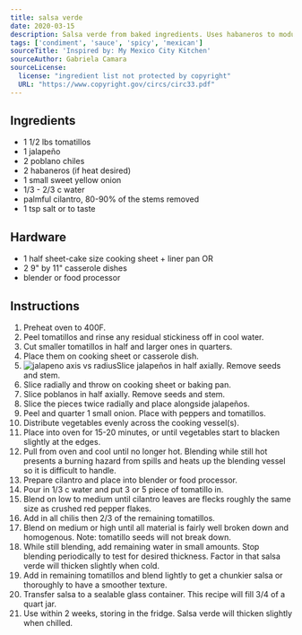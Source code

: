 ```yaml
---
title: salsa verde
date: 2020-03-15
description: Salsa verde from baked ingredients. Uses habaneros to modulate the heat.
tags: ['condiment', 'sauce', 'spicy', 'mexican']
sourceTitle: 'Inspired by: My Mexico City Kitchen'
sourceAuthor: Gabriela Camara
sourceLicense:
  license: "ingredient list not protected by copyright"
  URL: "https://www.copyright.gov/circs/circ33.pdf"
---
```


## Ingredients

- 1 1/2 lbs tomatillos
- 1 jalapeño
- 2 poblano chiles
- 2 habaneros (if heat desired)
- 1 small sweet yellow onion
- 1/3 - 2/3 c water
- palmful cilantro, 80-90% of the stems removed
- 1 tsp salt or to taste

## Hardware

- 1 half sheet-cake size cooking sheet + liner pan OR
- 2 9" by 11" casserole dishes
- blender or food processor

## Instructions

1. Preheat oven to 400F.
2. Peel tomatillos and rinse any residual stickiness off in cool water.
3. Cut smaller tomatillos in half and larger ones in quarters.
4. Place them on cooking sheet or casserole dish.
5. ![jalapeno axis vs radius](/images/jalapeño-cut-radius-axis.jpg)Slice jalapeños in half axially. Remove seeds and stem.
6. Slice radially and throw on cooking sheet or baking pan.
7. Slice poblanos in half axially. Remove seeds and stem.
8. Slice the pieces twice radially and place alongside jalapeños.
9. Peel and quarter 1 small onion. Place with peppers and tomatillos.
10. Distribute vegetables evenly across the cooking vessel(s).
11. Place into oven for 15-20 minutes, or until vegetables start to blacken slightly at the edges.
12. Pull from oven and cool until no longer hot. Blending while still hot presents a burning hazard from spills and heats up the blending vessel so it is difficult to handle.
13. Prepare cilantro and place into blender or food processor.
14. Pour in 1/3 c water and put 3 or 5 piece of tomatillo in.
15. Blend on low to medium until cilantro leaves are flecks roughly the same size as crushed red pepper flakes.
16. Add in all chilis then 2/3 of the remaining tomatillos.
17. Blend on medium or high until all material is fairly well broken down and homogenous. Note: tomatillo seeds will not break down.
18. While still blending, add remaining water in small amounts. Stop blending periodically to test for desired thickness. Factor in that salsa verde will thicken slightly when cold.
19. Add in remaining tomatillos and blend lightly to get a chunkier salsa or thoroughly to have a smoother texture.
20. Transfer salsa to a sealable glass container. This recipe will fill 3/4 of a quart jar.
21. Use within 2 weeks, storing in the fridge. Salsa verde will thicken slightly when chilled.
